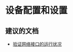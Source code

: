 
<properties
    pageTitle="Device configuration and settings"
    description="设备配置和设置"
    service="microsoft.storsimple"
    resource=""
    authors="divka78"
    displayOrder=""
    selfHelpType="generic"
    supportTopicIds="32320992"
    resourceTags=""
    productPesIds="15438"
    cloudEnvironments="public"
/>


# <a name="device-configuration-and-settings"></a>设备配置和设置

## <a name="recommended-documents"></a>**建议的文档**

- [验证网络接口的运行状况]( https://docs.microsoft.com/azure/storsimple/storsimple-troubleshoot-deployment#troubleshoot-with-the-get-netadapter-cmdlet)

